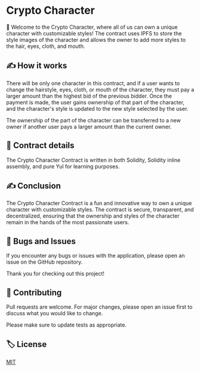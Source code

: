 # Crypto Character
👋 Welcome to the Crypto Character, where all of us can own a unique character with customizable styles! The contract uses IPFS to store the style images of the character and allows the owner to add more styles to the hair, eyes, cloth, and mouth.

## ✍️ How it works
There will be only one character in this contract, and if a user wants to change the hairstyle, eyes, cloth, or mouth of the character, they must pay a larger amount than the highest bid of the previous bidder. Once the payment is made, the user gains ownership of that part of the character, and the character's style is updated to the new style selected by the user.

The ownership of the part of the character can be transferred to a new owner if another user pays a larger amount than the current owner.

## 🍬 Contract details
The Crypto Character Contract is written in both Solidity, Solidity inline assembly, and pure Yul for learning purposes.

## ✍️ Conclusion
The Crypto Character Contract is a fun and innovative way to own a unique character with customizable styles. The contract is secure, transparent, and decentralized, ensuring that the ownership and styles of the character remain in the hands of the most passionate users.

## 🐛 Bugs and Issues

If you encounter any bugs or issues with the application, please open an issue on the GitHub repository. 

Thank you for checking out this project!

## 🙋 Contributing

Pull requests are welcome. For major changes, please open an issue first
to discuss what you would like to change.

Please make sure to update tests as appropriate.

## 🏷️ License

[MIT](https://choosealicense.com/licenses/mit/)